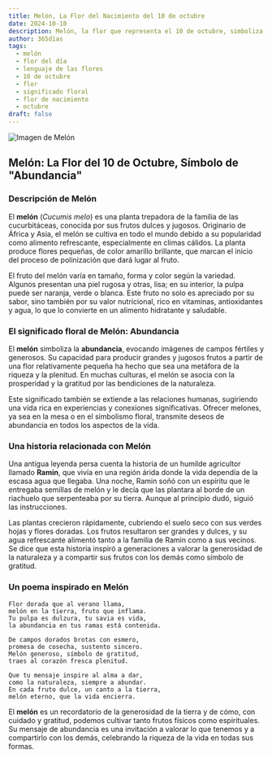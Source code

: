 ```yaml
---
title: Melón, La Flor del Nacimiento del 10 de octubre
date: 2024-10-10
description: Melón, la flor que representa el 10 de octubre, simboliza Abundancia. Descubre su fascinante historia, significado en el lenguaje de las flores y una poesía que celebra su belleza.
author: 365días
tags:
  - melón
  - flor del día
  - lenguaje de las flores
  - 10 de octubre
  - flor
  - significado floral
  - flor de nacimiento
  - octubre
draft: false
---
```



![Imagen de Melón](https://cdn.pixabay.com/photo/2022/04/01/14/43/melon-flower-7104975_640.jpg#center)


## Melón: La Flor del 10 de Octubre, Símbolo de "Abundancia"

### Descripción de Melón

El **melón** (_Cucumis melo_) es una planta trepadora de la familia de las cucurbitáceas, conocida por sus frutos dulces y jugosos. Originario de África y Asia, el melón se cultiva en todo el mundo debido a su popularidad como alimento refrescante, especialmente en climas cálidos. La planta produce flores pequeñas, de color amarillo brillante, que marcan el inicio del proceso de polinización que dará lugar al fruto.

El fruto del melón varía en tamaño, forma y color según la variedad. Algunos presentan una piel rugosa y otras, lisa; en su interior, la pulpa puede ser naranja, verde o blanca. Este fruto no solo es apreciado por su sabor, sino también por su valor nutricional, rico en vitaminas, antioxidantes y agua, lo que lo convierte en un alimento hidratante y saludable.

### El significado floral de Melón: Abundancia

El **melón** simboliza la **abundancia**, evocando imágenes de campos fértiles y generosos. Su capacidad para producir grandes y jugosos frutos a partir de una flor relativamente pequeña ha hecho que sea una metáfora de la riqueza y la plenitud. En muchas culturas, el melón se asocia con la prosperidad y la gratitud por las bendiciones de la naturaleza.

Este significado también se extiende a las relaciones humanas, sugiriendo una vida rica en experiencias y conexiones significativas. Ofrecer melones, ya sea en la mesa o en el simbolismo floral, transmite deseos de abundancia en todos los aspectos de la vida.

### Una historia relacionada con Melón

Una antigua leyenda persa cuenta la historia de un humilde agricultor llamado **Ramin**, que vivía en una región árida donde la vida dependía de la escasa agua que llegaba. Una noche, Ramin soñó con un espíritu que le entregaba semillas de melón y le decía que las plantara al borde de un riachuelo que serpenteaba por su tierra. Aunque al principio dudó, siguió las instrucciones.

Las plantas crecieron rápidamente, cubriendo el suelo seco con sus verdes hojas y flores doradas. Los frutos resultaron ser grandes y dulces, y su agua refrescante alimentó tanto a la familia de Ramin como a sus vecinos. Se dice que esta historia inspiró a generaciones a valorar la generosidad de la naturaleza y a compartir sus frutos con los demás como símbolo de gratitud.

### Un poema inspirado en Melón

```
Flor dorada que al verano llama,  
melón en la tierra, fruto que inflama.  
Tu pulpa es dulzura, tu savia es vida,  
la abundancia en tus ramas está contenida.

De campos dorados brotas con esmero,  
promesa de cosecha, sustento sincero.  
Melón generoso, símbolo de gratitud,  
traes al corazón fresca plenitud.

Que tu mensaje inspire al alma a dar,  
como la naturaleza, siempre a abundar.  
En cada fruto dulce, un canto a la tierra,  
melón eterno, que la vida encierra.
```

El **melón** es un recordatorio de la generosidad de la tierra y de cómo, con cuidado y gratitud, podemos cultivar tanto frutos físicos como espirituales. Su mensaje de abundancia es una invitación a valorar lo que tenemos y a compartirlo con los demás, celebrando la riqueza de la vida en todas sus formas.